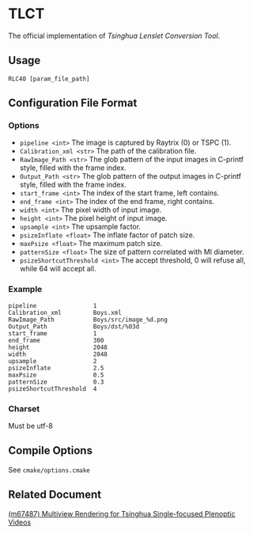 # TLCT

The official implementation of *Tsinghua Lenslet Conversion Tool*.

## Usage

```shell
RLC40 [param_file_path]
```

## Configuration File Format

### Options

+ `pipeline <int>` The image is captured by Raytrix (0) or TSPC (1).
+ `Calibration_xml <str>` The path of the calibration file.
+ `RawImage_Path <str>` The glob pattern of the input images in C-printf style, filled with the frame index.
+ `Output_Path <str>` The glob pattern of the output images in C-printf style, filled with the frame index.
+ `start_frame <int>` The index of the start frame, left contains.
+ `end_frame <int>` The index of the end frame, right contains.
+ `width <int>` The pixel width of input image.
+ `height <int>` The pixel height of input image.
+ `upsample <int>` The upsample factor.
+ `psizeInflate <float>` The inflate factor of patch size.
+ `maxPsize <float>` The maximum patch size.
+ `patternSize <float>` The size of pattern correlated with MI diameter.
+ `psizeShortcutThreshold <int>` The accept threshold, 0 will refuse all, while 64 will accept all.

### Example

```
pipeline                1
Calibration_xml         Boys.xml
RawImage_Path           Boys/src/image_%d.png
Output_Path             Boys/dst/%03d
start_frame             1
end_frame               300
height                  2048
width                   2048
upsample                2
psizeInflate            2.5
maxPsize                0.5
patternSize             0.3
psizeShortcutThreshold  4
```

### Charset

Must be utf-8

## Compile Options

See `cmake/options.cmake`

## Related Document

[(m67487) Multiview Rendering for Tsinghua Single-focused Plenoptic Videos](https://dms.mpeg.expert/doc_end_user/current_document.php?id=92666)
